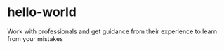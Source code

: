 # hello-world

Work with professionals and get guidance from their experience to learn from your mistakes

